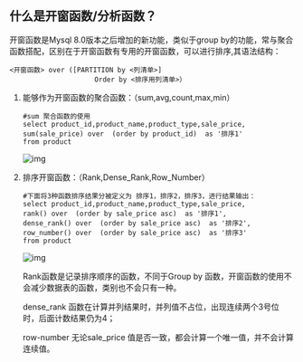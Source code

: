 ## 什么是开窗函数/分析函数？

开窗函数是Mysql 8.0版本之后增加的新功能，类似于group by的功能，常与聚合函数搭配，区别在于开窗函数有专用的开窗函数，可以进行排序,其语法结构：

```mysql
<开窗函数> over ([PARTITION by <列清单>]
                     Order by <排序用列清单>）
```

1. 能够作为开窗函数的聚合函数：（sum,avg,count,max,min）

   ```mysql
   #sum 聚合函数的使用
   select product_id,product_name,product_type,sale_price,
   sum(sale_price) over  (order by product_id)  as '排序1'
   from product
   ```

   ![img](https://pic1.zhimg.com/80/v2-a154b4ea7a0af1420d0db8f8e4b5a1bd_1440w.jpg)

2. 排序开窗函数：（Rank,Dense_Rank,Row_Number）

   ```mysql
   #下面将3种函数排序结果分被定义为 排序1，排序2，排序3，进行结果输出：
   select product_id,product_name,product_type,sale_price,
   rank() over  (order by sale_price asc)  as '排序1',
   dense_rank() over  (order by sale_price asc)  as '排序2',
   row_number() over  (order by sale_price asc)  as '排序3'
   from product
   ```

   ![img](https://picb.zhimg.com/80/v2-2d99bd684f5dce0ddebcf30544371e89_1440w.jpg)

   Rank函数是记录排序顺序的函数，不同于Group by 函数，开窗函数的使用不会减少数据表的函数，类别也不会只有一种。

   dense_rank 函数在计算并列结果时，并列值不占位，出现连续两个3号位时，后面计数结果仍为4；

   row-number 无论sale_price 值是否一致，都会计算一个唯一值，并不会计算连续值。

